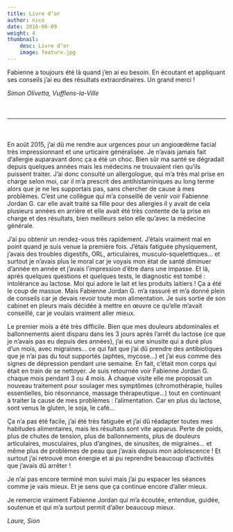 ```yaml
---
title: Livre d’or
author: nico
date: 2016-06-09
weight: 4
thumbnail:
    desc: Livre d’or
    image: feature.jpg
---
```


Fabienne a toujours été là quand j’en ai eu besoin. En écoutant et appliquant ses conseils j’ai eu des résultats extraordinaires. Un grand merci !

*Simon Olivetta, Vufflens-la-Ville*

<hr style="margin:50px 0" />

En août 2015, j’ai dû me rendre aux urgences pour un angioœdème facial très impressionnant et une urticaire généralisée. Je n’avais jamais fait d’allergie auparavant donc ça a été un choc. Bien sûr ma santé se dégradait depuis quelques années mais les médecins ne trouvaient rien qu’ils puissent traiter. J’ai donc consulté un allergologue, qui m’a très mal prise en charge selon moi, car il m’a prescrit des antihistaminiques au long terme alors que je ne les supportais pas, sans chercher de cause à mes problèmes. C’est une collègue qui m’a conseillé de venir voir Fabienne Jordan G. car elle avait traité sa fille pour des allergies il y avait de cela plusieurs années en arrière et elle avait été très contente de la prise en charge et des résultats, bien meilleurs selon elle qu’avec la médecine générale.

J’ai pu obtenir un rendez-vous très rapidement. J’étais vraiment mal en point quand je suis venue la première fois. J’étais fatiguée physiquement, j’avais des troubles digestifs, ORL, articulaires, musculo-squelettiques… et surtout je n’avais plus le moral car je voyais mon état de santé diminuer d’année en année et j’avais l’impression d’être dans une impasse.
Et là, après quelques questions et quelques tests, le diagnostic est tombé : intolérance au lactose. Moi qui adore le lait et les produits laitiers ! Ça a été le coup de massue.
Mais Fabienne Jordan G. m’a rassuré et m’a donné plein de conseils car je devais revoir toute mon alimentation. Je suis sortie de son cabinet en pleurs mais décidée à mettre en œuvre ce qu’elle m’avait conseillé, car je voulais vraiment aller mieux.

Le premier mois a été très difficile. Bien que mes douleurs abdominales et ballonnements aient disparu dans les 3 jours après l’arrêt du lactose (ce que je n’avais pas eu depuis des années), j’ai eu une sinusite qui a duré plus d’un mois, avec migraines… ce qui fait que j’ai dû prendre des antibiotiques que je n’ai pas du tout supportés (aphtes, mycose…) et j’ai eus comme des signes de dépression pendant une semaine. En fait, c’était mon corps qui était en train de se nettoyer.
Je suis retournée voir Fabienne Jordan G. chaque mois pendant 3 ou 4 mois. À chaque visite elle me proposait un nouveau traitement pour soulager mes symptômes (chromothérapie, huiles essentielles, bio résonnance, massage thérapeutique...) tout en continuant à traiter la cause de mes problèmes : l’alimentation. Car en plus du lactose, sont venus le gluten, le soja, le café...

Ça n’a pas été facile, j’ai été très fatiguée et j’ai dû réadapter toutes mes habitudes alimentaires, mais les résultats sont vite apparus. Perte de poids, plus de chutes de tension, plus de ballonnements, plus de douleurs articulaires, musculaires, plus d’angines, de sinusites, de migraines… et même plus de problèmes de peau que j’avais depuis mon adolescence ! Et surtout j’ai retrouvé mon énergie et ai pu reprendre beaucoup d’activités que j’avais dû arrêter !

Je n’ai pas encore terminé mon suivi mais j’ai pu espacer les séances comme je vais mieux. Et je sens que ça continue encore d’aller mieux.

Je remercie vraiment Fabienne Jordan qui m’a écoutée, entendue, guidée, soutenue et qui m’a surtout permit d’aller beaucoup mieux.

*Laure, Sion*

